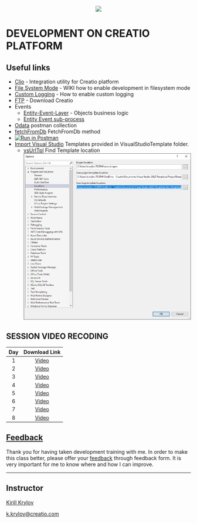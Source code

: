 <p align="center">
    <a href="https://www.creatio.com/">
            <img src="https://github.com/kirillkrylov/ImagesAndPages/wiki/Img/accelerateBannerBlue.png">
    </a>
</p>


# DEVELOPMENT ON CREATIO PLATFORM

## Useful links
- [Clio][clio] - Integration utility for Creatio platform
- [File System Mode][fsmode] - WIKI how to enable development in filesystem mode
- [Custom Logging][nlog] - How to enable custom logging
- [FTP] - Download Creatio
- Events
	- [Entity-Event-Layer][entityEventLayer] - Objects business logic
	- [Entity Event sub-process][eventSubProcess]
- [Odata] postman collection
- [fetchFromDb] FetchFromDb method
- [![Run in Postman](https://run.pstmn.io/button.svg)](https://app.getpostman.com/run-collection/2351701-7ac6b9e8-afde-4260-baf1-3e6d8177acf1?action=collection%2Ffork&collection-url=entityId%3D2351701-7ac6b9e8-afde-4260-baf1-3e6d8177acf1%26entityType%3Dcollection%26workspaceId%3D2db9bb58-2e58-40d2-8e49-7881a99d9962#?env%5BDevTraining%5D=W3sia2V5IjoiQmFzZVVyaSIsInZhbHVlIjoiaHR0cDovL2tfa3J5bG92OjcwNzAvIiwiZW5hYmxlZCI6dHJ1ZX0seyJrZXkiOiJVc2VyTmFtZSIsInZhbHVlIjoiU3VwZXJ2aXNvciIsImVuYWJsZWQiOnRydWV9LHsia2V5IjoiVXNlclBhc3N3b3JkIiwidmFsdWUiOiJTdXBlcnZpc29yIiwiZW5hYmxlZCI6dHJ1ZX0seyJrZXkiOiJCUE1DU1JGIiwidmFsdWUiOiIiLCJlbmFibGVkIjp0cnVlfV0=)
- [Import Visual Studio][vsTpl] Templates provided in VisualStudioTemplate folder.
	- [vsUrlTpl] Find Template location ![Image](/Images/VS_ItemTemplate.png)


## SESSION VIDEO RECODING
|Day|Download Link|
|:--:|:--:|
|1|[Video][d1v]|
|2|[Video][d2v]|
|3|[Video][d3v]|
|4|[Video][d4v]|
|5|[Video][d5v]|
|6|[Video][d6v]|
|7|[Video][d7v]|
|8|[Video][d8v]|


## [Feedback][feedBackForm]
Thank you for having taken development training with me. In order to make this class better, please offer your [feedback][feedBackForm] through feedback form. It is very important for me to know where and how I can improve.

---
## Instructor
[Kirill Krylov][about]


<a href="mailto:k.krylov@creatio.com">k.krylov@creatio.com</a><br />


<!-- Named Links -->
[d1v]: https://creatio-global.zoom.us/rec/share/JsRO1Dym2mnl3B04XHdRtmoIjCqvIMNG-8sGgxL2VwtYAWCW8AYdKZANXh5B9GMn.ckFnFTbR3SVdL6P1
[d2v]: https://creatio-global.zoom.us/rec/share/RNtrcuqFZtCgGCH5Fv4aNEKh6frwXq6RqcTFOGmguK5v8XIu3llVzWOn2VjnGFBe.G_8qthh3gYz4acXz
[d3v]: https://creatio-global.zoom.us/rec/share/nejg3Q9NGNKxiurPlH-8L2fiCE6WT3JD97PEgwv_lMHFDR4da4Cti6AQyvf7ZFN1.oEyKfO3gqHM5O8Oo
[d4v]: https://creatio-global.zoom.us/rec/share/BMukV0FJbVEGh5u9peBT-phfjMSlPlZLpSMDG3XDTuCshG_jRE9hTTHhACyQyysa.qJtCtvSsF2GVjVkx
[d5v]: https://creatio-global.zoom.us/rec/share/V9qZUYUVmXkPIdK2uuWzWYYJQrINm9LMTiXw8ceSbxKhnQ_WkvlhGN9HBX3s3tVp.0XWwAivEpBjzlxh5
[d6v]: https://creatio-global.zoom.us/rec/share/hZ5tC6ZAcldI5-DecuStEFrM2mqeH7Vdau06DMxrQpKPpjHh1kyDfAXn_O__njo.-vXRTMfAtS7R0k5r
[d7v]: https://creatio-global.zoom.us/rec/share/dkHxKpXIlPs_qaVvNDIXM1oYbXGherygu_fWfuakoSb3rNHx7CjKpvcb6H6OHCY1.5nJlXstOu-aFEILT
[d8v]: https://creatio-global.zoom.us/rec/share/YcUch3j113zJeQ_QduA9bJTI0inD6LTDEmMh8YDM_vcWP6wqCt0XlLo0wBskjztd.RM4b0jep_W65HwOu

<!-- Links -->
[clio]:https://github.com/Advance-Technologies-Foundation/clio
[fsmode]:https://github.com/Academy-Creatio/TrainingProgramm/wiki/Enable-development-in-FileSystem-Mode
[nlog]:https://github.com/Academy-Creatio/TrainingProgramm/wiki/Custom-Logging-with-NLog
[oData]:https://documenter.getpostman.com/view/10204500/SztHX5Qb?version=latest
[vsTpl]:https://docs.microsoft.com/en-us/visualstudio/ide/how-to-create-item-templates?view=vs-2019
[vsUrlTpl]:https://docs.microsoft.com/en-us/visualstudio/ide/how-to-locate-and-organize-project-and-item-templates?view=vs-2022#user-templates
[ftp]:http://ftp.bpmonline.com/support/downloads/!Release/installation_files/7.18.0/
[about]:https://github.com/kirillkrylov/ImagesAndPages/wiki/Kirill-Krylov,-CPA
[entityEventLayer]:https://academy.creatio.com/docs/developer/back-end_development/entity_event_layer/entity_event_layer
[eventSubProcess]:https://academy.creatio.com/docs/user/bpm_tools/process_elements_reference/event_sub-process/event_sub_process_element
[fetchFromDb]: https://academy.creatio.com/api/netcoreapi/7.15.0/index.html#Terrasoft.Core~Terrasoft.Core.Entities.Entity~FetchFromDB.html
[feedBackForm]:https://forms.office.com/Pages/ResponsePage.aspx?id=-6Jce0OmhUOLOTaTQnDHFs1n4KjdfnVBtjvFqBN3Vk9UQ0w4VkZUWVJFVjE0NVQ2RVlGOEdKTzhURy4u